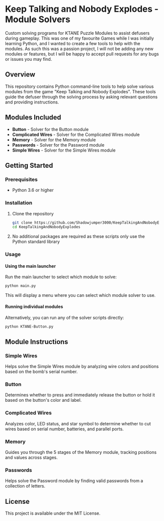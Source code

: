 # Keep Talking and Nobody Explodes - Module Solvers

Custom solving programs for KTANE Puzzle Modules to assist defusers during gameplay.
This was one of my favourite Games while I was initially learning Python, and I wanted to create a few tools to help with the modules. As such this was a passion project, I will not be adding any new modules or features, but I will be happy to accept pull requests for any bugs or issues you may find.

## Overview

This repository contains Python command-line tools to help solve various modules from the game "Keep Talking and Nobody Explodes". These tools guide the defuser through the solving process by asking relevant questions and providing instructions.

## Modules Included

- **Button** - Solver for the Button module
- **Complicated Wires** - Solver for the Complicated Wires module
- **Memory** - Solver for the Memory module
- **Passwords** - Solver for the Password module
- **Simple Wires** - Solver for the Simple Wires module

## Getting Started

### Prerequisites

- Python 3.6 or higher

### Installation

1. Clone the repository
   ```bash
   git clone https://github.com/Shadowjumper3000/KeepTalkingAndNobodyExplodes.git
   cd KeepTalkingAndNobodyExplodes
   ```

2. No additional packages are required as these scripts only use the Python standard library

### Usage

#### Using the main launcher

Run the main launcher to select which module to solve:

```bash
python main.py
```

This will display a menu where you can select which module solver to use.

#### Running individual modules

Alternatively, you can run any of the solver scripts directly:

```bash
python KTANE-Button.py
```

## Module Instructions

### Simple Wires
Helps solve the Simple Wires module by analyzing wire colors and positions based on the bomb's serial number.

### Button
Determines whether to press and immediately release the button or hold it based on the button's color and label.

### Complicated Wires
Analyzes color, LED status, and star symbol to determine whether to cut wires based on serial number, batteries, and parallel ports.

### Memory
Guides you through the 5 stages of the Memory module, tracking positions and values across stages.

### Passwords
Helps solve the Password module by finding valid passwords from a collection of letters.

## License

This project is available under the MIT License.